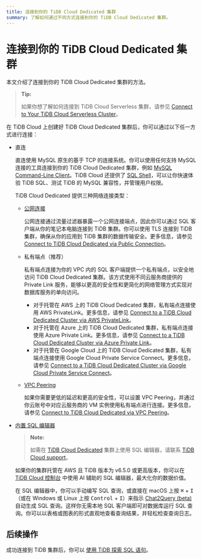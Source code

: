 ```yaml
---
title: 连接到你的 TiDB Cloud Dedicated 集群
summary: 了解如何通过不同方式连接到你的 TiDB Cloud Dedicated 集群。
---
```


# 连接到你的 TiDB Cloud Dedicated 集群

本文介绍了连接到你的 TiDB Cloud Dedicated 集群的方法。

> **Tip:**
>
> 如果你想了解如何连接到 TiDB Cloud Serverless 集群，请参见 [Connect to Your TiDB Cloud Serverless Cluster](/tidb-cloud/connect-to-tidb-cluster-serverless.md)。

在 TiDB Cloud 上创建好 TiDB Cloud Dedicated 集群后，你可以通过以下任一方式进行连接：

- 直连

    直连使用 MySQL 原生的基于 TCP 的连接系统。你可以使用任何支持 MySQL 连接的工具连接到你的 TiDB Cloud Dedicated 集群，例如 [MySQL Command-Line Client](https://dev.mysql.com/doc/refman/8.0/en/mysql.html)。TiDB Cloud 还提供了 [SQL Shell](/tidb-cloud/connect-via-sql-shell.md)，可以让你快速体验 TiDB SQL、测试 TiDB 的 MySQL 兼容性，并管理用户权限。

    TiDB Cloud Dedicated 提供三种网络连接类型：

    - [公网连接](/tidb-cloud/connect-via-standard-connection.md)

        公网连接通过流量过滤器暴露一个公网连接端点，因此你可以通过 SQL 客户端从你的笔记本电脑连接到 TiDB 集群。你可以使用 TLS 连接到 TiDB 集群，确保从你的应用到 TiDB 集群的数据传输安全。更多信息，请参见 [Connect to TiDB Cloud Dedicated via Public Connection](/tidb-cloud/connect-via-standard-connection.md)。

    - 私有端点（推荐）

        私有端点连接为你的 VPC 内的 SQL 客户端提供一个私有端点，以安全地访问 TiDB Cloud Dedicated 集群。该方式使用不同云服务商提供的 Private Link 服务，能够以更高的安全性和更简化的网络管理方式实现对数据库服务的单向访问。

        - 对于托管在 AWS 上的 TiDB Cloud Dedicated 集群，私有端点连接使用 AWS PrivateLink。更多信息，请参见 [Connect to a TiDB Cloud Dedicated Cluster via AWS PrivateLink](/tidb-cloud/set-up-private-endpoint-connections.md)。
        - 对于托管在 Azure 上的 TiDB Cloud Dedicated 集群，私有端点连接使用 Azure Private Link。更多信息，请参见 [Connect to a TiDB Cloud Dedicated Cluster via Azure Private Link](/tidb-cloud/set-up-private-endpoint-connections-on-azure.md)。
        - 对于托管在 Google Cloud 上的 TiDB Cloud Dedicated 集群，私有端点连接使用 Google Cloud Private Service Connect。更多信息，请参见 [Connect to a TiDB Cloud Dedicated Cluster via Google Cloud Private Service Connect](/tidb-cloud/set-up-private-endpoint-connections-on-google-cloud.md)。

    - [VPC Peering](/tidb-cloud/set-up-vpc-peering-connections.md)

        如果你需要更低的延迟和更高的安全性，可以设置 VPC Peering，并通过你云账号中对应云服务商的 VM 实例使用私有端点进行连接。更多信息，请参见 [Connect to TiDB Cloud Dedicated via VPC Peering](/tidb-cloud/set-up-vpc-peering-connections.md)。

- [内置 SQL 编辑器](/tidb-cloud/explore-data-with-chat2query.md)

    > **Note:**
    >
    > 如需在 [TiDB Cloud Dedicated](/tidb-cloud/select-cluster-tier.md#tidb-cloud-dedicated) 集群上使用 SQL 编辑器，请联系 [TiDB Cloud support](/tidb-cloud/tidb-cloud-support.md)。

    如果你的集群托管在 AWS 且 TiDB 版本为 v6.5.0 或更高版本，你可以在 [TiDB Cloud 控制台](https://tidbcloud.com/) 中使用 AI 辅助的 SQL 编辑器，最大化你的数据价值。

    在 SQL 编辑器中，你可以手动编写 SQL 查询，或直接在 macOS 上按 <kbd>⌘</kbd> + <kbd>I</kbd>（或在 Windows 或 Linux 上按 <kbd>Control</kbd> + <kbd>I</kbd>）来指示 [Chat2Query (beta)](/tidb-cloud/tidb-cloud-glossary.md#chat2query) 自动生成 SQL 查询。这样你无需本地 SQL 客户端即可对数据库运行 SQL 查询。你可以以表格或图表的形式直观地查看查询结果，并轻松检查查询日志。

## 后续操作

成功连接到 TiDB 集群后，你可以 [使用 TiDB 探索 SQL 语句](/basic-sql-operations.md)。